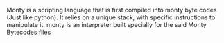 Monty is a scripting language that is first compiled into monty byte codes (Just like python). It relies on a unique stack, with specific instructions to manipulate it. monty is an interpreter built specially for the said Monty Bytecodes files
